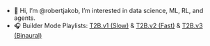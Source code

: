 - 👋 Hi, I’m @robertjakob, I’m interested in data science, ML, RL, and agents.
- 🎧 Builder Mode Playlists: [T2B.v1 (Slow)](https://open.spotify.com/playlist/7kiFt9ZeVeLLsmNB3gMM7J?si=6f2d04bcfb6d4e35) & [T2B.v2 (Fast)](https://open.spotify.com/playlist/3wEUCfV7an0nXnaQnbZU0h?si=0379efeadd544d15) & [T2B.v3 (Binaural)](https://open.spotify.com/playlist/5r0p2OK529SZd6dq9j5IwX?si=a556542bf65c4289)
